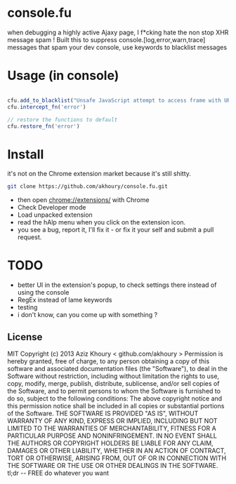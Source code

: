 console.fu
==========

when debugging a highly active Ajaxy page, I f*cking hate the non stop XHR message spam !
Built this to suppress console.[log,error,warn,trace] messages that spam your dev console,
use keywords to blacklist messages

Usage (in console)
==================

```javascript

cfu.add_to_blacklist("Unsafe JavaScript attempt to access frame with URL")
cfu.intercept_fn('error')

// restore the functions to default
cfu.restore_fn('error')

```

Install
=======
it's not on the Chrome extension market because it's still shitty.

```sh
git clone https://github.com/akhoury/console.fu.git
```
* then open [chrome://extensions/](chrome://extensions/) with Chrome
* Check Developer mode
* Load unpacked extension
* read the hAlp menu when you click on the extension icon.
* you see a bug, report it, I'll fix it - or fix it your self and submit a pull request.


TODO
====
* better UI in the extension's popup, to check settings there instead of using the console
* RegEx instead of lame keywords
* testing
* i don't know, can you come up with something ?

License
-

MIT
Copyright (c) 2013 Aziz Khoury < github.com/akhoury >
Permission is hereby granted, free of charge, to any person obtaining a copy of this software and associated documentation files (the "Software"), to deal in the Software without restriction, including without limitation the rights to use, copy, modify, merge, publish, distribute, sublicense, and/or sell copies of the Software, and to permit persons to whom the Software is furnished to do so, subject to the following conditions:
The above copyright notice and this permission notice shall be included in all copies or substantial portions of the Software.
THE SOFTWARE IS PROVIDED "AS IS", WITHOUT WARRANTY OF ANY KIND, EXPRESS OR IMPLIED, INCLUDING BUT NOT LIMITED TO THE WARRANTIES OF MERCHANTABILITY, FITNESS FOR A PARTICULAR PURPOSE AND NONINFRINGEMENT. IN NO EVENT SHALL THE AUTHORS OR COPYRIGHT HOLDERS BE LIABLE FOR ANY CLAIM, DAMAGES OR OTHER LIABILITY, WHETHER IN AN ACTION OF CONTRACT, TORT OR OTHERWISE, ARISING FROM, OUT OF OR IN CONNECTION WITH THE SOFTWARE OR THE USE OR OTHER DEALINGS IN THE SOFTWARE.
tl;dr -- FREE do whatever you want

  [Aziz khoury]: bentael@gmail.com


